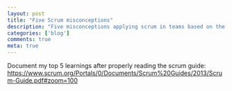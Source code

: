 ```yaml
---
layout: post
title: "Five Scrum misconceptions"
description: "Five misconceptions applying scrum in teams based on the official Scrum Guide"
categories: ['blog']
comments: true
meta: true
---
```

Document my top 5 learnings after properly reading the scrum guide:
https://www.scrum.org/Portals/0/Documents/Scrum%20Guides/2013/Scrum-Guide.pdf#zoom=100

